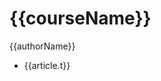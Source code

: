 <h1>{{courseName}}</h1>
<div>{{authorName}}</div>
<ul>
  <li v-for="article in articles">
    <a :href="`article.html?type=${type}&course_id=${course_id}&article_id=${article.id}`">{{article.t}}</a>
  </li>
</ul>

<script setup>
import { ref, inject, onMounted } from 'vue'
import { useRoute } from 'vue-router'

const columns = inject('geektime_columns')
const videoCourses = inject('geektime_videoCourses')

const route = useRoute()
const { type, course_id } = route.query

const courseName = ref('')
const authorName = ref('')
const articles = ref([])

onMounted(() => {
  const courses = type === 'video' ? videoCourses : type === 'column' ? columns : []
  const course = courses.find(item => item.id === +course_id)
  if (course) {
    courseName.value = course.n || ''
    authorName.value = course.a || ''
    articles.value = course.l || []
    document.title = courseName.value
  }
})
</script>
